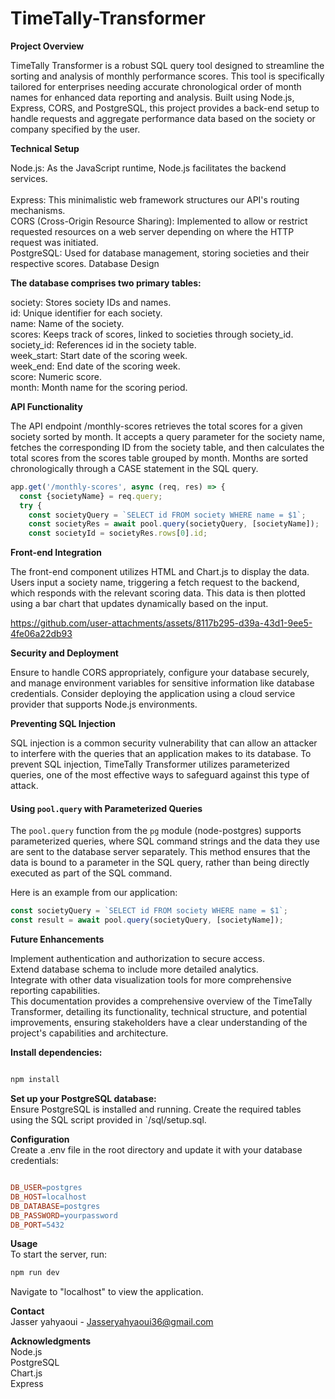 # TimeTally-Transformer
**Project Overview** 

TimeTally Transformer is a robust SQL query tool designed to streamline the sorting and analysis of monthly performance scores. This tool is specifically tailored for enterprises needing accurate chronological order of month names for enhanced data reporting and analysis. Built using Node.js, Express, CORS, and PostgreSQL, this project provides a back-end setup to handle requests and aggregate performance data based on the society or company specified by the user.

**Technical Setup**

Node.js: As the JavaScript runtime, Node.js facilitates the backend services.<br>	
Express: This minimalistic web framework structures our API's routing mechanisms.<br>
CORS (Cross-Origin Resource Sharing): Implemented to allow or restrict requested resources on a web server depending on where the HTTP request was initiated.<br>
PostgreSQL: Used for database management, storing societies and their respective scores.
Database Design<br>

**The database comprises two primary tables:**

society: Stores society IDs and names.<br>
id: Unique identifier for each society.<br>
name: Name of the society.<br>
scores: Keeps track of scores, linked to societies through society_id.<br>
society_id: References id in the society table.<br>
week_start: Start date of the scoring week.<br>
week_end: End date of the scoring week.<br>
score: Numeric score.<br>
month: Month name for the scoring period.<br>

**API Functionality**

The API endpoint /monthly-scores retrieves the total scores for a given society sorted by month. It accepts a query parameter for the society name, fetches the corresponding ID from the society table, and then calculates the total scores from the scores table grouped by month. Months are sorted chronologically through a CASE statement in the SQL query.
```javascript
app.get('/monthly-scores', async (req, res) => {
  const {societyName} = req.query;
  try {
    const societyQuery = `SELECT id FROM society WHERE name = $1`;
    const societyRes = await pool.query(societyQuery, [societyName]);
    const societyId = societyRes.rows[0].id;
```
**Front-end Integration**

The front-end component utilizes HTML and Chart.js to display the data. Users input a society name, triggering a fetch request to the backend, which responds with the relevant scoring data. This data is then plotted using a bar chart that updates dynamically based on the input.



https://github.com/user-attachments/assets/8117b295-d39a-43d1-9ee5-4fe06a22db93


**Security and Deployment**

Ensure to handle CORS appropriately, configure your database securely, and manage environment variables for sensitive information like database credentials. Consider deploying the application using a cloud service provider that supports Node.js environments.

**Preventing SQL Injection**

SQL injection is a common security vulnerability that can allow an attacker to interfere with the queries that an application makes to its database. To prevent SQL injection, TimeTally Transformer utilizes parameterized queries, one of the most effective ways to safeguard against this type of attack.

#### Using `pool.query` with Parameterized Queries

The `pool.query` function from the `pg` module (node-postgres) supports parameterized queries, where SQL command strings and the data they use are sent to the database server separately. This method ensures that the data is bound to a parameter in the SQL query, rather than being directly executed as part of the SQL command.

Here is an example from our application:

```javascript
const societyQuery = `SELECT id FROM society WHERE name = $1`;
const result = await pool.query(societyQuery, [societyName]);
```


**Future Enhancements**

Implement authentication and authorization to secure access.<br>
Extend database schema to include more detailed analytics.<br>
Integrate with other data visualization tools for more comprehensive reporting capabilities.<br>
This documentation provides a comprehensive overview of the TimeTally Transformer, detailing its functionality, technical structure, and potential improvements, ensuring stakeholders have a clear understanding of the project's capabilities and architecture.


**Install dependencies:**<br>
```bash

npm install
```
**Set up your PostgreSQL database:**<br>
Ensure PostgreSQL is installed and running.
Create the required tables using the SQL script provided in `/sql/setup.sql.

**Configuration**<br>
Create a .env file in the root directory and update it with your database credentials:

```makefile

DB_USER=postgres
DB_HOST=localhost
DB_DATABASE=postgres
DB_PASSWORD=yourpassword
DB_PORT=5432
```
**Usage**<br>
To start the server, run:

```bash
npm run dev
```
Navigate to "localhost" to view the application.


**Contact**<br>
Jasser yahyaoui - Jasseryahyaoui36@gmail.com

**Acknowledgments**<br>
Node.js<br>
PostgreSQL<br>
Chart.js<br>
Express



